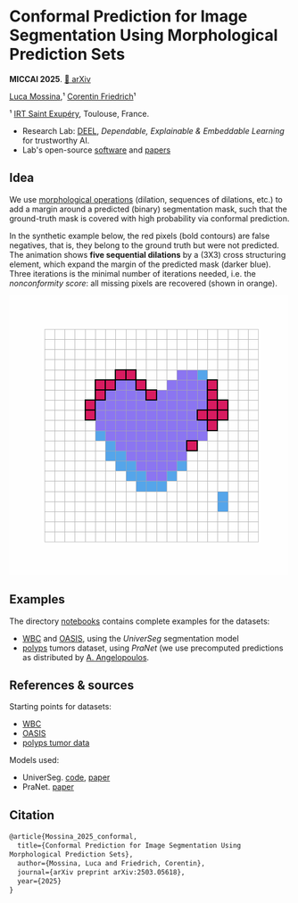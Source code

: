 # Conformal Prediction for Image Segmentation Using Morphological Prediction Sets

**MICCAI 2025**. [📄 arXiv](https://arxiv.org/abs/2503.05618)

[Luca Mossina](https://scholar.google.com/citations?hl=en&user=SCpz8XMAAAAJ),¹ [Corentin Friedrich](https://scholar.google.com/citations?user=w6oH0xUAAAAJ&hl=en)¹

¹ [IRT Saint Exupéry](https://www.irt-saintexupery.com/smart-technologies/), Toulouse, France. 

- Research Lab: [DEEL](https://www.deel.ai), *Dependable, Explainable & Embeddable Learning* for trustworthy AI.
- Lab's open-source [software](https://github.com/deel-ai) and [papers](https://github.com/deel-ai-papers)


## Idea
We use [morphological operations](https://en.wikipedia.org/wiki/Mathematical_morphology) (dilation, sequences of dilations, etc.) to add a margin around a predicted (binary) segmentation mask, such that the ground-truth mask is covered with high probability via conformal prediction.

In the synthetic example below, the red pixels (bold contours) are false negatives, that is, they belong to the ground truth but were not predicted.
The animation shows **five sequential dilations** by a (3X3) cross structuring element, which expand the margin of the predicted mask (darker blue).
Three iterations is the minimal number of iterations needed, i.e. the _nonconformity score_: all missing pixels are recovered (shown in orange).

![Dilation Animation](figures/dilation_animation.gif)


## Examples
The directory [notebooks](/notebooks) contains complete examples for the datasets:
- [WBC](/notebooks/n201_consema_wbc.ipynb) and [OASIS](/notebooks/n202_consema_oasis.ipynb), using the _UniverSeg_ segmentation model
- [polyps](/notebooks/n203_consema_polyps.ipynb) tumors dataset, using _PraNet_ (we use precomputed predictions as distributed by [A. Angelopoulos](https://github.com/aangelopoulos/conformal-prediction/blob/67f506e4880e192ef9fc6a2de73e21b277f8c544/notebooks/tumor-segmentation.ipynb).


## References & sources
Starting points for datasets:
- [WBC](https://github.com/JJGO/UniverSeg/blob/833a0c34c65e38d675e21bd48ddec6797cc03259/example_data/wbc.py#L55)
- [OASIS](https://github.com/JJGO/UniverSeg/blob/833a0c34c65e38d675e21bd48ddec6797cc03259/example_data/oasis.py#L71) 
- [polyps tumor data](https://github.com/aangelopoulos/conformal-prediction/blob/67f506e4880e192ef9fc6a2de73e21b277f8c544/notebooks/tumor-segmentation.ipynb)

Models used:
- UniverSeg. [code](https://github.com/JJGO/UniverSeg), [paper](https://arxiv.org/abs/2304.06131)
- PraNet. [paper](https://link.springer.com/chapter/10.1007/978-3-030-59725-2_26)


## Citation
```
@article{Mossina_2025_conformal,
  title={Conformal Prediction for Image Segmentation Using Morphological Prediction Sets},
  author={Mossina, Luca and Friedrich, Corentin},
  journal={arXiv preprint arXiv:2503.05618},
  year={2025}
}
```
